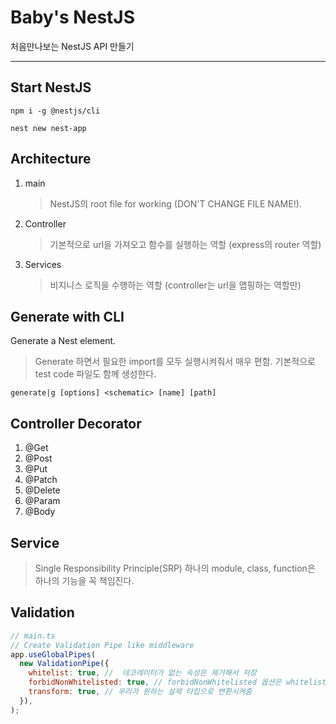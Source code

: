 # Baby's NestJS

처음만나보는 NestJS API 만들기

---

## Start NestJS

```terminal
npm i -g @nestjs/cli
```

```
nest new nest-app
```

## Architecture

1. main
   > NestJS의 root file for working (DON'T CHANGE FILE NAME!).
2. Controller
   > 기본적으로 url을 가져오고 함수를 실행하는 역할 (express의 router 역할)
3. Services
   > 비지니스 로직을 수행하는 역할 (controller는 url을 맵핑하는 역할만)

## Generate with CLI

Generate a Nest element.

> Generate 하면서 필요한 import를 모두 실행시켜줘서 매우 편함.
> 기본적으로 test code 파일도 함께 생성한다.

```
generate|g [options] <schematic> [name] [path]
```

## Controller Decorator

1. @Get
2. @Post
3. @Put
4. @Patch
5. @Delete
6. @Param
7. @Body

## Service

> Single Responsibility Principle(SRP)
> 하나의 module, class, function은 하나의 기능을 꼭 책임진다.

## Validation

```javascript
// main.ts
// Create Validation Pipe like middleware
app.useGlobalPipes(
  new ValidationPipe({
    whitelist: true, //  데코레이터가 없는 속성은 제거해서 저장
    forbidNonWhitelisted: true, // forbidNonWhitelisted 옵션은 whitelist에서 유효한 속성이 아닌 것을 제외하는 것 대신에 에러를 날려주는 것
    transform: true, // 우리가 원하는 실제 타입으로 변환시켜줌
  }),
);
```
